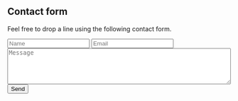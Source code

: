 ## Contact form

Feel free to drop a line using the following contact form.

<form action="https://getform.io/f/acca828a-9b81-4ab5-9ddd-08d4315ac5bc" method="POST">
    <input type="text" name="name" placeholder="Name">
    <input type="email" name="email" placeholder="Email">
    <textarea rows = "5" cols = "60" name = "message" placeholder="Message"></textarea>
    <br/>
    <button type="submit">Send</button>
</form>